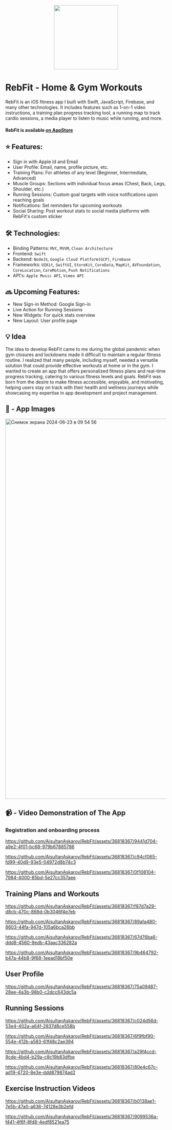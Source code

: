 <p align="center">
<img src=https://github.com/AisultanAskarov/RebFit/assets/36818367/6fbe7101-8439-481f-bf49-d1cf52937e6b width="200" height="200">
</p>

# RebFit - Home & Gym Workouts

RebFit is an iOS fitness app I built with Swift, JavaScript, Firebase, and many other technologies. It includes features such as 1-on-1 video instructions, a training plan progress tracking tool, a running map to track cardio sessions, a media player to listen to music while running, and more.

#### RebFit is available [on AppStore](https://apps.apple.com/us/app/rebfit-home-gym-workouts/id6443868811)

## ⭐️ Features:

* Sign in with Apple Id and Email
* User Profile: Email, name, profile picture, etc.
* Training Plans: For athletes of any level (Beginner, Intermediate, Advanced)
* Muscle Groups: Sections with individual focus areas (Chest, Back, Legs, Shoulder, etc.)
* Running Sessions: Custom goal targets with voice notifications upon reaching goals
* Notifications: Set reminders for upcoming workouts
* Social Sharing: Post workout stats to social media platforms with RebFit's custom sticker

## 🛠️ Technologies:

* Binding Patterns: `MVC`, `MVVM`, `Clean Architecture`
* Frontend: `Swift`
* Backend: `NodeJS`, `Google Cloud Platform(GCP)`, `Firebase`
* Frameworks: `UIKit`, `SwiftUI`, `StoreKit`, `CoreData`, `MapKit`, `AVFoundation`, `CoreLocation`, `CoreMotion`, `Push Notifications`
* API's: `Apple Music API`, `Vimeo API`

## 🔜 Upcoming Features:

- New Sign-in Method: Google Sign-in
- Live Action for Running Sessions
- New Widgets: For quick stats overview
- New Layout: User profile page

## 💡 Idea

The idea to develop RebFit came to me during the global pandemic when gym closures and lockdowns made it difficult to maintain a regular fitness routine. I realized that many people, including myself, needed a versatile solution that could provide effective workouts at home or in the gym. I wanted to create an app that offers personalized fitness plans and real-time progress tracking, catering to various fitness levels and goals. RebFit was born from the desire to make fitness accessible, enjoyable, and motivating, helping users stay on track with their health and wellness journeys while showcasing my expertise in app development and project management.

## 📸 - App Images

<img width="1182" alt="Снимок экрана 2024-06-23 в 09 54 56" src="https://github.com/AisultanAskarov/RebFit/assets/36818367/127f7399-740b-4863-8439-04ffbb4f22b4">
  
## 📹 - Video Demonstration of The App
  
### Registration and onboarding process

https://github.com/AisultanAskarov/RebFit/assets/36818367/9441d704-a9e2-4f01-bc68-979b67885786

https://github.com/AisultanAskarov/RebFit/assets/36818367/c94cf065-fd99-40d9-93e5-04972d8b74c3

https://github.com/AisultanAskarov/RebFit/assets/36818367/0f108104-7984-4000-85bd-5e27cc357aee

## Training Plans and Workouts

https://github.com/AisultanAskarov/RebFit/assets/36818367/f87d7a29-d8cb-470c-868d-0b3046f4e7eb

https://github.com/AisultanAskarov/RebFit/assets/36818367/89afa480-8603-44fa-947d-105a6bca26bb

https://github.com/AisultanAskarov/RebFit/assets/36818367/67d76ba6-ddd8-4560-9edb-43aac336282a

https://github.com/AisultanAskarov/RebFit/assets/36818367/9b464792-b47a-44b8-9f68-1eead18bf50e

## User Profile

https://github.com/AisultanAskarov/RebFit/assets/36818367/75a09487-28ee-4a3b-98b0-c2dcc643dc5a

## Running Sessions

https://github.com/AisultanAskarov/RebFit/assets/36818367/c024d56d-53e4-402a-a64f-2837d8ce558b

https://github.com/AisultanAskarov/RebFit/assets/36818367/6f9fbf90-554e-412b-a583-61f48c2ae394

https://github.com/AisultanAskarov/RebFit/assets/36818367/a29f4ccd-9cde-4bd4-b29a-c8c19b83dfbe

https://github.com/AisultanAskarov/RebFit/assets/36818367/80e4c67c-ad19-4720-8e3e-ddd879874ad2

## Exercise Instruction Videos

https://github.com/AisultanAskarov/RebFit/assets/36818367/b0138ae1-7e5b-47a0-a636-74128e3b2efd

https://github.com/AisultanAskarov/RebFit/assets/36818367/9099536a-f441-4f6f-8fd8-4edf8521ea75













